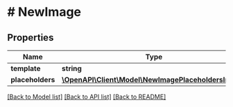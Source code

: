 # # NewImage

## Properties

Name | Type | Description | Notes
------------ | ------------- | ------------- | -------------
**template** | **string** |  |
**placeholders** | [**\OpenAPI\Client\Model\NewImagePlaceholdersInner[]**](NewImagePlaceholdersInner.md) |  | [optional]

[[Back to Model list]](../../README.md#models) [[Back to API list]](../../README.md#endpoints) [[Back to README]](../../README.md)

